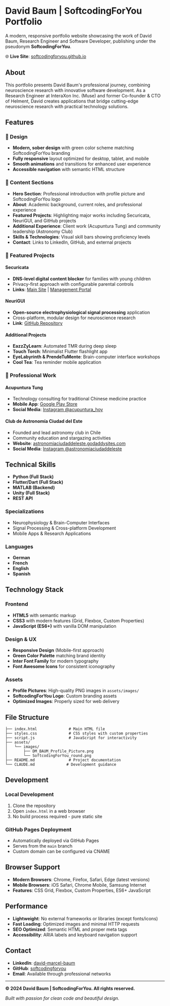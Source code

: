 # David Baum | SoftcodingForYou Portfolio

A modern, responsive portfolio website showcasing the work of David Baum, Research Engineer and Software Developer, publishing under the pseudonym **SoftcodingForYou**.

🌐 **Live Site**: [softcodingforyou.github.io](https://softcodingforyou.github.io)

## About

This portfolio presents David Baum's professional journey, combining neuroscience research with innovative software development. As a Research Engineer at InteraXon Inc. (Muse) and former Co-founder & CTO of Helment, David creates applications that bridge cutting-edge neuroscience research with practical technology solutions.

## Features

### 🎨 Design
- **Modern, sober design** with green color scheme matching SoftcodingForYou branding
- **Fully responsive** layout optimized for desktop, tablet, and mobile
- **Smooth animations** and transitions for enhanced user experience
- **Accessible navigation** with semantic HTML structure

### 📱 Content Sections
- **Hero Section**: Professional introduction with profile picture and SoftcodingForYou logo
- **About**: Academic background, current roles, and professional experience
- **Featured Projects**: Highlighting major works including Securicata, NeuriGUI, and GitHub projects
- **Additional Experience**: Client work (Acupuntura Tung) and community leadership (Astronomy Club)
- **Skills & Technologies**: Visual skill bars showing proficiency levels
- **Contact**: Links to LinkedIn, GitHub, and external projects

### 🚀 Featured Projects

#### Securicata
- **DNS-level digital content blocker** for families with young children
- Privacy-first approach with configurable parental controls
- **Links**: [Main Site](https://securicata.app/) | [Management Portal](https://mi.securicata.app/)

#### NeuriGUI
- **Open-source electrophysiological signal processing** application
- Cross-platform, modular design for neuroscience research
- **Link**: [GitHub Repository](https://github.com/softcodingforyou/NeuriGUI)

#### Additional Projects
- **EazzZyLearn**: Automated TMR during deep sleep
- **Touch Torch**: Minimalist Flutter flashlight app
- **EyeLabyrinth & PrendeTuMente**: Brain-computer interface workshops
- **Cool Tea**: Tea reminder mobile application

### 💼 Professional Work

#### Acupuntura Tung
- Technology consulting for traditional Chinese medicine practice
- **Mobile App**: [Google Play Store](https://play.google.com/store/apps/details?id=com.acupuntura.tung)
- **Social Media**: [Instagram @acupuntura_hoy](https://www.instagram.com/acupuntura_hoy)

#### Club de Astronomía Ciudad del Este
- Founded and lead astronomy club in Chile
- Community education and stargazing activities
- **Website**: [astronomiaciudaddeleste.godaddysites.com](https://astronomiaciudaddeleste.godaddysites.com/)
- **Social Media**: [Instagram @astronomiaciudaddeleste](https://www.instagram.com/astronomiaciudaddeleste/)

## Technical Skills

- **Python (Full Stack)**
- **Flutter/Dart (Full Stack)**
- **MATLAB (Backend)**
- **Unity (Full Stack)**
- **REST API**

### Specializations
- Neurophysiology & Brain-Computer Interfaces
- Signal Processing & Cross-platform Development
- Mobile Apps & Research Applications

### Languages
- **German**
- **French**
- **English**
- **Spanish**

## Technology Stack

### Frontend
- **HTML5** with semantic markup
- **CSS3** with modern features (Grid, Flexbox, Custom Properties)
- **JavaScript (ES6+)** with vanilla DOM manipulation

### Design & UX
- **Responsive Design** (Mobile-first approach)
- **Green Color Palette** matching brand identity
- **Inter Font Family** for modern typography
- **Font Awesome Icons** for consistent iconography

### Assets
- **Profile Pictures**: High-quality PNG images in `assets/images/`
- **SoftcodingForYou Logo**: Custom branding assets
- **Optimized Images**: Properly sized for web delivery

## File Structure

```
├── index.html              # Main HTML file
├── styles.css              # CSS styles with custom properties
├── script.js               # JavaScript for interactivity
├── assets/
│   └── images/
│       ├── DM_BAUM_Profile_Picture.png
│       └── SoftcodingForYou_round.png
├── README.md               # Project documentation
└── CLAUDE.md              # Development guidance
```

## Development

### Local Development
1. Clone the repository
2. Open `index.html` in a web browser
3. No build process required - pure static site

### GitHub Pages Deployment
- Automatically deployed via GitHub Pages
- Serves from the `main` branch
- Custom domain can be configured via CNAME

## Browser Support

- **Modern Browsers**: Chrome, Firefox, Safari, Edge (latest versions)
- **Mobile Browsers**: iOS Safari, Chrome Mobile, Samsung Internet
- **Features**: CSS Grid, Flexbox, Custom Properties, ES6+ JavaScript

## Performance

- **Lightweight**: No external frameworks or libraries (except fonts/icons)
- **Fast Loading**: Optimized images and minimal HTTP requests
- **SEO Optimized**: Semantic HTML and proper meta tags
- **Accessibility**: ARIA labels and keyboard navigation support

## Contact

- **LinkedIn**: [david-marcel-baum](https://www.linkedin.com/in/david-marcel-baum/)
- **GitHub**: [softcodingforyou](https://github.com/softcodingforyou)
- **Email**: Available through professional networks

---

**© 2024 David Baum | SoftcodingForYou. All rights reserved.**

*Built with passion for clean code and beautiful design.*